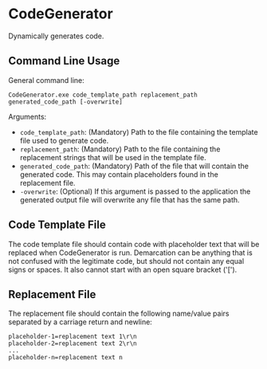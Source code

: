 # CodeGenerator

Dynamically generates code.

## Command Line Usage

General command line:
```
CodeGenerator.exe code_template_path replacement_path generated_code_path [-overwrite]
```

Arguments:

* ```code_template_path```: (Mandatory) Path to the file containing the template file used to generate code.
* ```replacement_path```: (Mandatory) Path to the file containing the replacement strings that will be used in the template file.
* ```generated_code_path```: (Mandatory) Path of the file that will contain the generated code.  This may contain placeholders found in the replacement file.
* ```-overwrite```: (Optional) If this argument is passed to the application the generated output file will overwrite any file that has the same path.

## Code Template File

The code template file should contain code with placeholder text that will be replaced when CodeGenerator is run.  Demarcation can be anything that is not confused with the legitimate code, but should not contain any equal signs or spaces.  It also cannot start with an open square bracket ('[').

## Replacement File

The replacement file should contain the following name/value pairs separated by a carriage return and newline:
```
placeholder-1=replacement text 1\r\n
placeholder-2=replacement text 2\r\n
...
placeholder-n=replacement text n
```